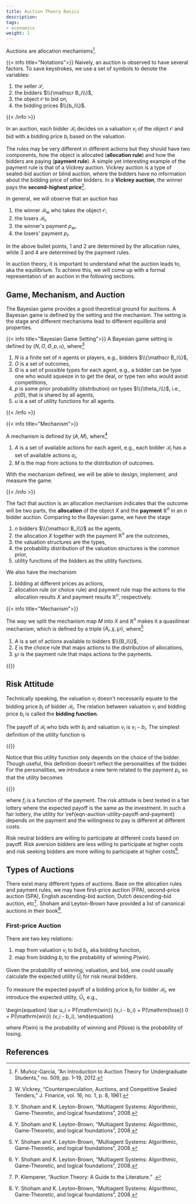 ```yaml
---
title: Auction Theory Basics
description:
tags:
- economics
weight: 1
---
```


Auctions are allocation mechanisms[^munoz].

{{< info title="Notations">}}
Naively, an auction is observed to have several factors. To save keystrokes, we use a set of symbols to denote the variables:

1. the seller $\mathscr S$,
2. the bidders $\\{\mathscr B_i\\}$,
3. the object $\mathscr O$ to bid on,
4. the bidding prices $\\{b_i\\}$.

{{< /info >}}

In an auction, each bidder $\mathscr B_i$ decides on a valuation $v_i$ of the object $\mathscr O$ and bid with a bidding price $b_i$ based on the valuation.

The rules may be very different in different actions but they should have two components, how the object is allocated (**allocation rule**) and how the bidders are paying (**payment rule**). A simple yet interesting example of the payment rule is that of a Vickrey auction. Vickrey auction is a type of sealed-bid auction or blind auction, where the bidders have no information about the bidding price of other bidders. In a **Vickrey auction**, the winner pays the **second-highest price**[^Vickrey].

In general, we will observe that an auction has

1. the winner $\mathscr B_w$ who takes the object $\mathscr O$,
2. the losers $\mathscr B_l$,
3. the winner's payment $p_w$,
4. the losers' payment $p_l$.

In the above bullet points, 1 and 2 are determined by the allocation rules, while 3 and 4 are determined by the payment rules.

In auction theory, it is important to understand what the auction leads to, aka the equilibrium. To achieve this, we will come up with a formal representation of an auction in the following sections.



## Game, Mechanism, and Auction

The Bayesian game provides a good theoretical ground for auctions. A Bayesian game is defined by the setting and the mechanism. The setting is the stage and different mechanisms lead to different equilibria and properties.

{{< info title="Bayesian Game Setting">}}
A Bayesian game setting is defined by $(N, O, \Theta, p, u)$, where[^ShohamLeyton-Brown]

1. $N$ is a finite set of $n$ agents or players, e.g., bidders $\\{\mathscr B_i\\}$,
2. $O$ is a set of outcomes,
3. $\Theta$ is a set of possible types for each agent, e.g., a bidder can be type one who would squeeze in to get the deal, or type two who would avoid competitions,
4. $p$ is some prior probability (distribution) on types $\\{\theta_i\\}$, i.e., $p(\Theta)$, that is shared by all agents,
5. $u$ is a set of utility functions for all agents.

[^ShohamLeyton-Brown]: Y. Shoham and K. Leyton-Brown, “Multiagent Systems: Algorithmic, Game-Theoretic, and logical foundations”, 2008.

{{< /info >}}

{{< info title="Mechanism">}}

A mechanism is defined by $(A, M)$, where[^ShohamLeyton-Brown]

1. $A$ is a set of available actions for each agent, e.g., each bidder $\mathscr B_i$ has a set of available actions $a_i$,
2. $M$ is the map from actions to the distribution of outcomes.

With the mechanism defined, we will be able to design, implement, and measure the game.

[^ShohamLeyton-Brown]:  Y. Shoham and K. Leyton-Brown, “Multiagent Systems: Algorithmic, Game-Theoretic, and logical foundations”, 2008.

{{< /info >}}

The fact that auction is an allocation mechanism indicates that the outcome will be two parts, the **allocation** of the object $X$ and the **payment** $\mathbb{R}^n$ in an $n$ bidder auction. Comparing to the Bayesian game, we have the stage

1. $n$ bidders $\\{\mathscr B_i\\}$ as the agents,
2. the allocation $X$ together with the payment $\mathbb{R}^n$ are the outcomes,
3. the valuation structures are the types,
4. the probability distribution of the valuation structures is the common prior,
5. utility functions of the bidders as the utility functions.

We also have the mechanism

1. bidding at different prices as actions,
2. allocation rule (or choice rule) and payment rule map the actions to the allocation results $X$ and payment results $\mathbb{R}^n$, respectively.

{{< info title="Mechanism">}}

The way we split the mechanism map $M$ into $X$ and $\mathbb{R}^n$ makes it a quasilinear mechanism, which is defined by a triple $(A_i, \chi, \wp)$, where[^ShohamLeyton-Brown]

1. $A$ is a set of actions available to bidders $\\{B_i\\}$,
2. $\xi$ is the choice rule that maps actions to the distribution of allocations,
3. $\wp$ is the payment rule that maps actions to the payments.

[^ShohamLeyton-Brown]:  Y. Shoham and K. Leyton-Brown, “Multiagent Systems: Algorithmic, Game-Theoretic, and logical foundations”, 2008.

{{</info>}}


## Risk Attitude

Technically speaking, the valuation $v_i$ doesn't necessarily equate to the bidding price $b_i$ of bidder $\mathscr B_i$. The relation between valuation $v_i$ and bidding price $b_i$ is called the **bidding function**.

The payoff of $\mathscr B_i$ who bids with $b_i$ and valuation $v_i$ is $v_i - b_i$. The simplest definition of the utility function is

{{<math>}}
\begin{equation}
u_i = v_i - b_i.
\label{eqn-auction-utility-payoff}
\end{equation}
{{</math>}}

Notice that this utility function only depends on the choice of the bidder. Though useful, this definition doesn't reflect the personalities of the bidder. For the personalities, we introduce a new term related to the payment $p_i$, so that the utility becomes

{{<math>}}
\begin{equation}
u_i =  v_i - b_i - f_i,
\label{eqn-auction-utility-payoff-and-payment}
\end{equation}
{{</math>}}

where $f_i$ is a function of the payment. The risk attitude is best tested in a fair lottery where the expected payoff is the same as the investment. In such a fair lottery, the utility for \ref{eqn-auction-utility-payoff-and-payment} depends on the payment and the willingness to pay is different at different costs.

Risk neutral bidders are willing to participate at different costs based on payoff. Risk aversion bidders are less willing to participate at higher costs and risk seeking bidders are more willing to participate at higher costs[^ShohamLeyton-Brown].


## Types of Auctions

There exist many different types of auctions. Base on the allocation rules and payment rules, we may have first-price auction (FPA), second-price auction (SPA), English ascending-bid auction, Dutch descending-bid auction, etc[^Klemperer]. Shoham and Leyton-Brown have provided a list of canonical auctions in their book[^ShohamLeyton-Brown].

### First-price Auction

There are two key relations:

1. map from valuation $v_i$ to bid $b_i$, aka bidding function,
2. map from bidding $b_i$ to the probability of winning $P(\mathrm{win})$.

Given the probability of winning, valuation, and bid, one could usually calculate the expected utility $\bar U_i$ for risk neural bidders.

To measure the expected payoff of a bidding price $b_i$ for bidder $\mathscr B_i$, we introduce the expected utility, $\bar U_i$, e.g.,

\begin{equation}
\bar u_i = P(\mathrm{win}) (v_i - b_i) + P(\mathrm{lose}) 0 = P(\mathrm{win}) (v_i - b_i),
\end{equation}

where $P(\mathrm{win})$ is the probability of winning and $P(\mathrm{lose})$ is the probability of losing.





## References

[^munoz]: F. Muñoz-García, “An Introduction to Auction Theory for Undergraduate Students,” no. 509, pp. 1–19, 2012.
[^Vickrey]: W. Vickrey, “Counterspeculation, Auctions, and Competitive Sealed Tenders,” J. Finance, vol. 16, no. 1, p. 8, 1961.
[^Klemperer]: P. Klemperer, “Auction Theory: A Guide to the Literature.” .
[^ShohamLeyton-Brown]:  Y. Shoham and K. Leyton-Brown, “Multiagent Systems: Algorithmic, Game-Theoretic, and logical foundations”, 2008.